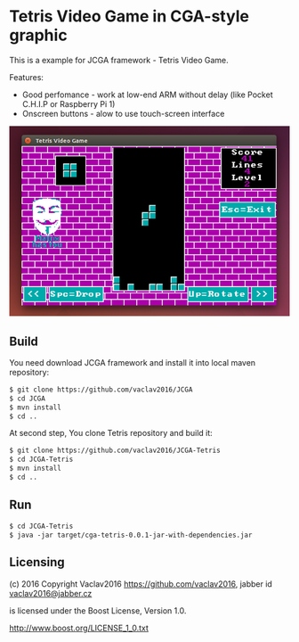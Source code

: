 # Tetris Video Game in CGA-style graphic

This is a example for JCGA framework - Tetris Video Game.

Features:

* Good perfomance - work at low-end ARM without delay (like Pocket C.H.I.P or Raspberry Pi 1)
* Onscreen buttons - alow to use touch-screen interface

![Tetris Video Game](screenshot-tetris.png)

## Build

You need download JCGA framework and install it into local maven repository:

    $ git clone https://github.com/vaclav2016/JCGA
    $ cd JCGA
    $ mvn install
    $ cd ..

At second step, You clone Tetris repository and build it:

    $ git clone https://github.com/vaclav2016/JCGA-Tetris
    $ cd JCGA-Tetris
    $ mvn install
    $ cd ..

## Run

    $ cd JCGA-Tetris
    $ java -jar target/cga-tetris-0.0.1-jar-with-dependencies.jar

## Licensing

(c) 2016 Copyright Vaclav2016 https://github.com/vaclav2016, jabber id vaclav2016@jabber.cz

is licensed under the Boost License, Version 1.0.

<http://www.boost.org/LICENSE_1_0.txt>
